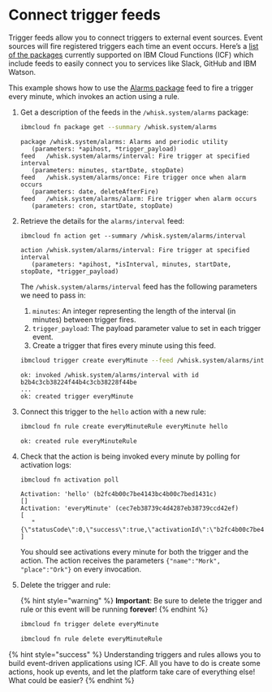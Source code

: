 <!--
#
# Licensed to the Apache Software Foundation (ASF) under one or more
# contributor license agreements.  See the NOTICE file distributed with
# this work for additional information regarding copyright ownership.
# The ASF licenses this file to You under the Apache License, Version 2.0
# (the "License"); you may not use this file except in compliance with
# the License.  You may obtain a copy of the License at
#
#     http://www.apache.org/licenses/LICENSE-2.0
#
# Unless required by applicable law or agreed to in writing, software
# distributed under the License is distributed on an "AS IS" BASIS,
# WITHOUT WARRANTIES OR CONDITIONS OF ANY KIND, either express or implied.
# See the License for the specific language governing permissions and
# limitations under the License.
#
-->

# Connect trigger feeds

Trigger feeds allow you to connect triggers to external event sources. Event sources will fire registered triggers each time an event occurs. Here’s a [list of the packages](https://github.com/apache/incubator-openwhisk/blob/master/docs/catalog.md) currently supported on IBM Cloud Functions (ICF) which include feeds to easily connect you to services like Slack, GitHub and IBM Watson.

This example shows how to use the [Alarms package](https://github.com/apache/incubator-openwhisk-package-alarms/blob/master/README.md) feed to fire a trigger every minute, which invokes an action using a rule.

1. Get a description of the feeds in the `/whisk.system/alarms` package:

      ```bash
      ibmcloud fn package get --summary /whisk.system/alarms
      ```

      ```text
      package /whisk.system/alarms: Alarms and periodic utility
         (parameters: *apihost, *trigger_payload)
      feed   /whisk.system/alarms/interval: Fire trigger at specified interval
         (parameters: minutes, startDate, stopDate)
      feed   /whisk.system/alarms/once: Fire trigger once when alarm occurs
         (parameters: date, deleteAfterFire)
      feed   /whisk.system/alarms/alarm: Fire trigger when alarm occurs
         (parameters: cron, startDate, stopDate)
      ```

2. Retrieve the details for the `alarms/interval` feed:

      ```text
      ibmcloud fn action get --summary /whisk.system/alarms/interval
      ```

      ```text
      action /whisk.system/alarms/interval: Fire trigger at specified interval
         (parameters: *apihost, *isInterval, minutes, startDate, stopDate, *trigger_payload)
      ```

      The `/whisk.system/alarms/interval` feed has the following parameters we need to pass in:

      1. `minutes`:  An integer representing the length of the interval \(in minutes\) between trigger fires.
      2. `trigger_payload`: The payload parameter value to set in each trigger event.
      3. Create a trigger that fires every minute using this feed.

      ```bash
      ibmcloud trigger create everyMinute --feed /whisk.system/alarms/interval -p minutes 1 -p trigger_payload "{\"name\":\"Mork\", \"place\":\"Ork\"}"
      ```

      ```text
      ok: invoked /whisk.system/alarms/interval with id b2b4c3cb38224f44b4c3cb38228f44be
      ...
      ok: created trigger everyMinute
      ```

3. Connect this trigger to the `hello` action with a new rule:

      ```bash
      ibmcloud fn rule create everyMinuteRule everyMinute hello
      ```

      ```text
      ok: created rule everyMinuteRule
      ```

4. Check that the action is being invoked every minute by polling for activation logs:

      ```bash
      ibmcloud fn activation poll
      ```

      ```text
      Activation: 'hello' (b2fc4b00c7be4143bc4b00c7bed1431c)
      []
      Activation: 'everyMinute' (cec7eb38739c4d4287eb38739ccd42ef)
      [
         "{\"statusCode\":0,\"success\":true,\"activationId\":\"b2fc4b00c7be4143bc4b00c7bed1431c\",\"rule\":\"james.thomas@uk.ibm.com_dev/everyMinuteRule\",\"action\":\"james.thomas@uk.ibm.com_dev/hello\"}"
      ]
      ```

   You should see activations every minute for both the trigger and the action. The action receives the parameters `{"name":"Mork", "place":"Ork"}` on every invocation.

5. Delete the trigger and rule:

   {% hint style="warning" %}
   **Important**: Be sure to delete the trigger and rule or this event will be running **forever**!
   {% endhint %}

   ```bash
   ibmcloud fn trigger delete everyMinute
   ```

   ```bash
   ibmcloud fn rule delete everyMinuteRule
   ```

{% hint style="success" %}
Understanding triggers and rules allows you to build event-driven applications using ICF. All you have to do is create some actions, hook up events, and let the platform take care of everything else! What could be easier?
{% endhint %}
